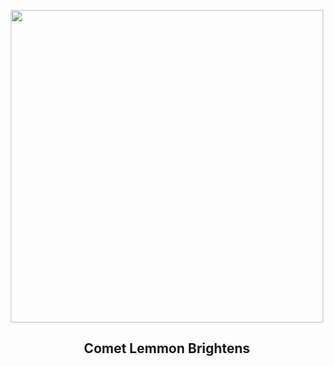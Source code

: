 
<p align="center"><img src="https://apod.nasa.gov/apod/image/2509/CometLemmon_DeWinter_960.jpg" width="500" height="500"></p>
<h2 align="center"> Comet Lemmon Brightens </h2>
